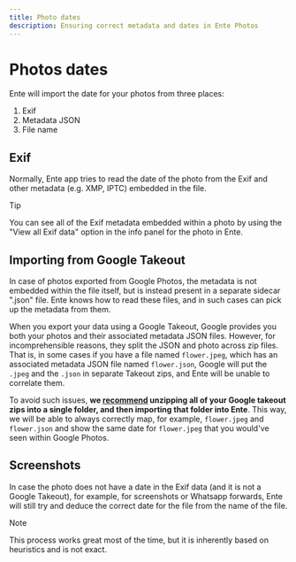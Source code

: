 ```yaml
---
title: Photo dates
description: Ensuring correct metadata and dates in Ente Photos
---
```


# Photos dates

Ente will import the date for your photos from three places:

1. Exif
2. Metadata JSON
3. File name

## Exif

Normally, Ente app tries to read the date of the photo from the Exif and other
metadata (e.g. XMP, IPTC) embedded in the file.

> [!TIP]
>
> You can see all of the Exif metadata embedded within a photo by using the
> "View all Exif data" option in the info panel for the photo in Ente.

## Importing from Google Takeout

In case of photos exported from Google Photos, the metadata is not embedded
within the file itself, but is instead present in a separate sidecar ".json"
file. Ente knows how to read these files, and in such cases can pick up the
metadata from them.

When you export your data using a Google Takeout, Google provides you both your
photos and their associated metadata JSON files. However, for incomprehensible
reasons, they split the JSON and photo across zip files. That is, in some cases
if you have a file named `flower.jpeg`, which has an associated metadata JSON
file named `flower.json`, Google will put the `.jpeg` and the `.json` in
separate Takeout zips, and Ente will be unable to correlate them.

To avoid such issues, **we [recommend](/photos/migration/from-google-photos/)
unzipping all of your Google takeout zips into a single folder, and then
importing that folder into Ente**. This way, we will be able to always correctly
map, for example, `flower.jpeg` and `flower.json` and show the same date for
`flower.jpeg` that you would've seen within Google Photos.

## Screenshots

In case the photo does not have a date in the Exif data (and it is not a Google
Takeout), for example, for screenshots or Whatsapp forwards, Ente will still try
and deduce the correct date for the file from the name of the file.

> [!NOTE]
>
> This process works great most of the time, but it is inherently based on
> heuristics and is not exact.
